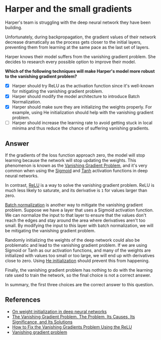 # Harper and the small gradients

Harper's team is struggling with the deep neural network they have been building.

Unfortunately, during backpropagation, the gradient values of their network decrease dramatically as the process gets closer to the initial layers, preventing them from learning at the same pace as the last set of layers.

Harper knows their model suffers from the vanishing gradient problem. She decides to research every possible option to improve their model.

**Which of the following techniques will make Harper's model more robust to the vanishing gradient problem?**

- [x] Harper should try ReLU as the activation function since it's well-known for mitigating the vanishing gradient problem.
- [x] Harper should modify the model architecture to introduce Batch Normalization.
- [x] Harper should make sure they are initializing the weights properly. For example, using He initialization should help with the vanishing gradient problem.
- [ ] Harper should increase the learning rate to avoid getting stuck in local minima and thus reduce the chance of suffering vanishing gradients.

## Answer

If the gradients of the loss function approach zero, the model will stop learning because the network will stop updating the weights. This phenomenon is known as the [Vanishing Gradient Problem](https://en.wikipedia.org/wiki/Vanishing_gradient_problem), and it's very common when using the [Sigmoid](https://en.wikipedia.org/wiki/Sigmoid_function) and [Tanh](https://www.sciencedirect.com/topics/mathematics/hyperbolic-tangent-function) activation functions in deep neural networks.

In contrast, [ReLU](https://en.wikipedia.org/wiki/Rectifier_(neural_networks)) is a way to solve the vanishing gradient problem. ReLU is much less likely to saturate, and its derivative is `1` for values larger than zero.

[Batch normalization](https://en.wikipedia.org/wiki/Batch_normalization) is another way to mitigate the vanishing gradient problem. Suppose we have a layer that uses a Sigmoid activation function. We can normalize the input to that layer to ensure that the values don't reach the edges and stay around the area where derivatives aren't too small. By modifying the input to this layer with batch normalization, we will be mitigating the vanishing gradient problem.

Randomly initializing the weights of the deep network could also be problematic and lead to the vanishing gradient problem. If we are using Sigmoid or Tanh as our activation functions, and many of the weights are initialized with values too small or too large, we will end up with derivatives close to zero. Using [He initialization](https://arxiv.org/abs/1704.08863) should prevent this from happening.

Finally, the vanishing gradient problem has nothing to do with the learning rate used to train the network, so the final choice is not a correct answer.

In summary, the first three choices are the correct answer to this question.

## References

- [On weight initialization in deep neural networks](https://arxiv.org/abs/1704.08863)
- [The Vanishing Gradient Problem. The Problem, Its Causes, Its Significance, and Its Solutions](https://towardsdatascience.com/the-vanishing-gradient-problem-69bf08b15484)
- [How to Fix the Vanishing Gradients Problem Using the ReLU](https://machinelearningmastery.com/how-to-fix-vanishing-gradients-using-the-rectified-linear-activation-function/)
- [Vanishing gradient problem](https://en.wikipedia.org/wiki/Vanishing_gradient_problem)
